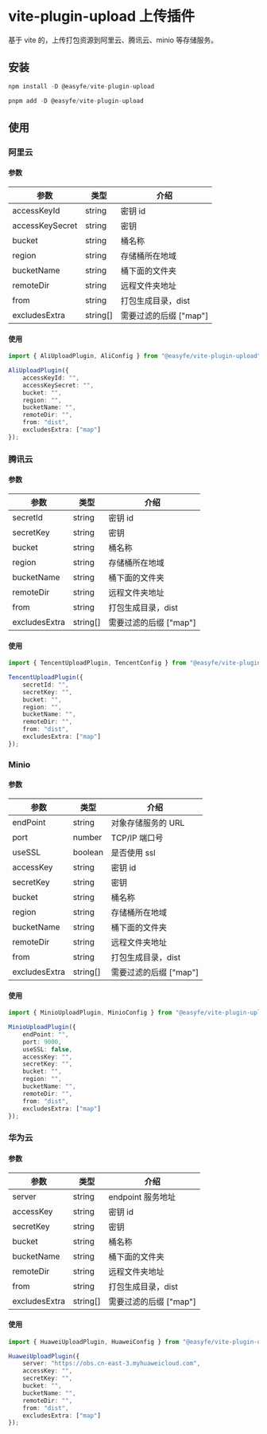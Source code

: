 # vite-plugin-upload 上传插件

基于 vite 的，上传打包资源到阿里云、腾讯云、minio 等存储服务。

## 安装

```typescript
npm install -D @easyfe/vite-plugin-upload

pnpm add -D @easyfe/vite-plugin-upload
```

## 使用

### 阿里云

#### 参数

| 参数            | 类型     | 介绍                   |
| --------------- | -------- | ---------------------- |
| accessKeyId     | string   | 密钥 id                |
| accessKeySecret | string   | 密钥                   |
| bucket          | string   | 桶名称                 |
| region          | string   | 存储桶所在地域         |
| bucketName      | string   | 桶下面的文件夹         |
| remoteDir       | string   | 远程文件夹地址         |
| from            | string   | 打包生成目录，dist     |
| excludesExtra   | string[] | 需要过滤的后缀 ["map"] |

#### 使用

```typescript
import { AliUploadPlugin, AliConfig } from "@easyfe/vite-plugin-upload";

AliUploadPlugin({
    accessKeyId: "",
    accessKeySecret: "",
    bucket: "",
    region: "",
    bucketName: "",
    remoteDir: "",
    from: "dist",
    excludesExtra: ["map"]
});
```

### 腾讯云

#### 参数

| 参数          | 类型     | 介绍                   |
| ------------- | -------- | ---------------------- |
| secretId      | string   | 密钥 id                |
| secretKey     | string   | 密钥                   |
| bucket        | string   | 桶名称                 |
| region        | string   | 存储桶所在地域         |
| bucketName    | string   | 桶下面的文件夹         |
| remoteDir     | string   | 远程文件夹地址         |
| from          | string   | 打包生成目录，dist     |
| excludesExtra | string[] | 需要过滤的后缀 ["map"] |

#### 使用

```typescript
import { TencentUploadPlugin, TencentConfig } from "@easyfe/vite-plugin-upload";

TencentUploadPlugin({
    secretId: "",
    secretKey: "",
    bucket: "",
    region: "",
    bucketName: "",
    remoteDir: "",
    from: "dist",
    excludesExtra: ["map"]
});
```

### Minio

#### 参数

| 参数          | 类型     | 介绍                   |
| ------------- | -------- | ---------------------- |
| endPoint      | string   | 对象存储服务的 URL     |
| port          | number   | TCP/IP 端口号          |
| useSSL        | boolean  | 是否使用 ssl           |
| accessKey     | string   | 密钥 id                |
| secretKey     | string   | 密钥                   |
| bucket        | string   | 桶名称                 |
| region        | string   | 存储桶所在地域         |
| bucketName    | string   | 桶下面的文件夹         |
| remoteDir     | string   | 远程文件夹地址         |
| from          | string   | 打包生成目录，dist     |
| excludesExtra | string[] | 需要过滤的后缀 ["map"] |

#### 使用

```typescript
import { MinioUploadPlugin, MinioConfig } from "@easyfe/vite-plugin-upload";

MinioUploadPlugin({
    endPoint: "",
    port: 9000,
    useSSL: false,
    accessKey: "",
    secretKey: "",
    bucket: "",
    region: "",
    bucketName: "",
    remoteDir: "",
    from: "dist",
    excludesExtra: ["map"]
});
```

### 华为云

#### 参数

| 参数          | 类型     | 介绍                   |
| ------------- | -------- | ---------------------- |
| server        | string   | endpoint 服务地址      |
| accessKey     | string   | 密钥 id                |
| secretKey     | string   | 密钥                   |
| bucket        | string   | 桶名称                 |
| bucketName    | string   | 桶下面的文件夹         |
| remoteDir     | string   | 远程文件夹地址         |
| from          | string   | 打包生成目录，dist     |
| excludesExtra | string[] | 需要过滤的后缀 ["map"] |

#### 使用

```typescript
import { HuaweiUploadPlugin, HuaweiConfig } from "@easyfe/vite-plugin-upload";

HuaweiUploadPlugin({
    server: "https://obs.cn-east-3.myhuaweicloud.com",
    accessKey: "",
    secretKey: "",
    bucket: "",
    bucketName: "",
    remoteDir: "",
    from: "dist",
    excludesExtra: ["map"]
});
```
